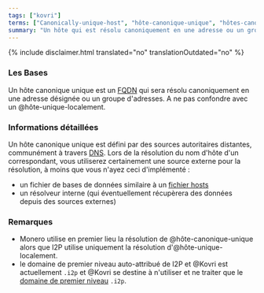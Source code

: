 ```yaml
---
tags: ["kovri"]
terms: ["Canonically-unique-host", "hôte-canonique-unique", "hôtes-canoniques-uniques"]
summary: "Un hôte qui est résolu canoniquement en une adresse ou un groupe d'adresses."
---
```


{% include disclaimer.html translated="no" translationOutdated="no" %}
### Les Bases

Un hôte canonique unique est un [FQDN](https://en.wikipedia.org/wiki/FQDN) qui sera résolu canoniquement en une adresse désignée ou un groupe d'adresses. A ne pas confondre avec un @hôte-unique-localement.

### Informations détaillées

Un hôte canonique unique est défini par des sources autoritaires distantes, communément à travers [DNS](https://fr.wikipedia.org/wiki/Domain_Name_System). Lors de la résolution du nom d'hôte d'un correspondant, vous utiliserez certainement une source externe pour la résolution, à moins que vous n'ayez ceci d'implémenté :

- un fichier de bases de données similaire à un [fichier hosts](https://en.wikipedia.org/wiki/etc/hosts)
- un résolveur interne (qui éventuellement récupèrera des données depuis des sources externes)

### Remarques

- Monero utilise en premier lieu la résolution de @hôte-canonique-unique alors que I2P utilise uniquement la résolution d'@hôte-unique-localement.
- le domaine de premier niveau auto-attribué de I2P et @Kovri est actuellement `.i2p` et @Kovri se destine à n'utiliser et ne traiter que le [domaine de premier niveau](https://fr.wikipedia.org/wiki/Top_level_domain) `.i2p`.

